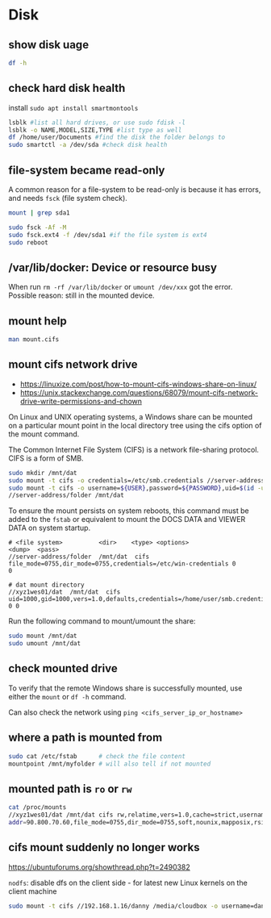 # Disk

## show disk uage
```sh
df -h
```

## check hard disk health
install `sudo apt install smartmontools`
```sh
lsblk #list all hard drives, or use sudo fdisk -l
lsblk -o NAME,MODEL,SIZE,TYPE #list type as well
df /home/user/Documents #find the disk the folder belongs to
sudo smartctl -a /dev/sda #check disk health
```

## file-system became read-only
A common reason for a file-system to be read-only is because it has errors, and needs `fsck` (file system check).
```sh
mount | grep sda1

sudo fsck -Af -M
sudo fsck.ext4 -f /dev/sda1 #if the file system is ext4
sudo reboot
```

## /var/lib/docker: Device or resource busy
When run `rm -rf /var/lib/docker` or `umount /dev/xxx` got the error.
Possible reason: still in the mounted device.

## mount help
```sh
man mount.cifs
```

## mount cifs network drive
- https://linuxize.com/post/how-to-mount-cifs-windows-share-on-linux/
- https://unix.stackexchange.com/questions/68079/mount-cifs-network-drive-write-permissions-and-chown

On Linux and UNIX operating systems, a Windows share can be mounted on a particular mount point 
in the local directory tree using the cifs option of the mount command.

The Common Internet File System (CIFS) is a network file-sharing protocol. CIFS is a form of SMB.
```sh
sudo mkdir /mnt/dat
sudo mount -t cifs -o credentials=/etc/smb.credentials //server-address/folder /mnt/dat
sudo mount -t cifs -o username=${USER},password=${PASSWORD},uid=$(id -u),gid=$(id -g)
//server-address/folder /mnt/dat
```

To ensure the mount persists on system reboots, this command must be added to 
the `fstab` or equivalent to mount the DOCS DATA and VIEWER DATA on system startup.
```
# <file system>          <dir>    <type> <options>                                                   <dump>  <pass>
//server-address/folder  /mnt/dat  cifs  file_mode=0755,dir_mode=0755,credentials=/etc/win-credentials 0       0

# dat mount directory
//xyz1wes01/dat  /mnt/dat  cifs  uid=1000,gid=1000,vers=1.0,defaults,credentials=/home/user/smb.credentials 0 0
```
Run the following command to mount/umount the share:
```sh
sudo mount /mnt/dat
sudo umount /mnt/dat
```

## check mounted drive
To verify that the remote Windows share is successfully mounted, use either the `mount` or `df -h` command.

Can also check the network using `ping <cifs_server_ip_or_hostname>`

## where a path is mounted from
```sh
sudo cat /etc/fstab      # check the file content
mountpoint /mnt/myfolder # will also tell if not mounted
```

## mounted path is `ro` or `rw`
```sh
cat /proc/mounts
//xyz1wes01/dat /mnt/dat cifs rw,relatime,vers=1.0,cache=strict,username=usr,domain=,uid=1000,forceuid,gid=1000,forcegid,
addr=90.800.70.60,file_mode=0755,dir_mode=0755,soft,nounix,mapposix,rsize=61440,wsize=65536,echo_interval=60,actimeo=1 0 0
```

## cifs mount suddenly no longer works
https://ubuntuforums.org/showthread.php?t=2490382

`nodfs`: disable dfs on the client side - for latest new Linux kernels on the client machine
```sh
sudo mount -t cifs //192.168.1.16/danny /media/cloudbox -o username=danny,password=xxx,vers=1.0,nodfs
```
